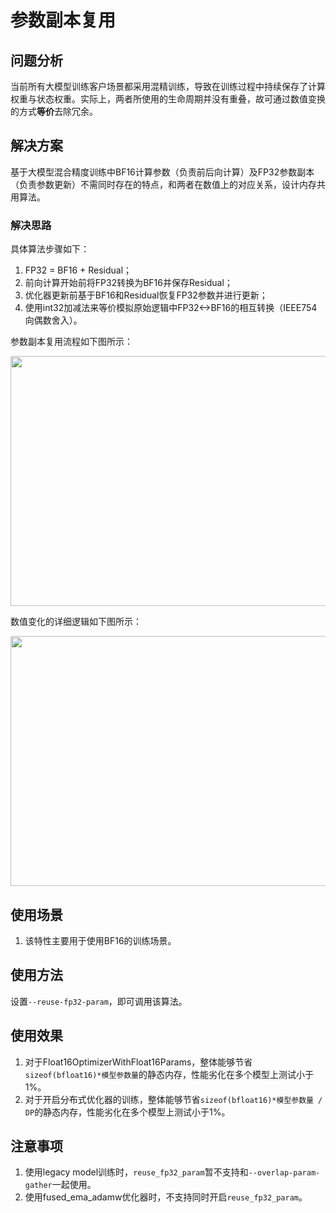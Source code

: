 # 参数副本复用

## 问题分析

当前所有大模型训练客户场景都采用混精训练，导致在训练过程中持续保存了计算权重与状态权重。实际上，两者所使用的生命周期并没有重叠，故可通过数值变换的方式**等价**去除冗余。


## 解决方案

基于大模型混合精度训练中BF16计算参数（负责前后向计算）及FP32参数副本（负责参数更新）不需同时存在的特点，和两者在数值上的对应关系，设计内存共用算法。



### 解决思路

具体算法步骤如下：
1. FP32 = BF16 + Residual；
2. 前向计算开始前将FP32转换为BF16并保存Residual；
3. 优化器更新前基于BF16和Residual恢复FP32参数并进行更新；
4. 使用int32加减法来等价模拟原始逻辑中FP32<->BF16的相互转换（IEEE754向偶数舍入）。



参数副本复用流程如下图所示：
<p align="center"> <img src="https://gitee.com/ascend/MindSpeed/raw/master/sources/images/reuse_fp32_param_a.png" height="400px" width="600px"></p>

数值变化的详细逻辑如下图所示：
<p align="center"> <img src="https://gitee.com/ascend/MindSpeed/raw/master/sources/images/reuse_fp32_param_b.png" height="400px" width="750px"></p>

## 使用场景

1. 该特性主要用于使用BF16的训练场景。

## 使用方法

设置`--reuse-fp32-param`，即可调用该算法。

## 使用效果

1. 对于Float16OptimizerWithFloat16Params，整体能够节省`sizeof(bfloat16)*模型参数量`的静态内存，性能劣化在多个模型上测试小于1%。
2. 对于开启分布式优化器的训练，整体能够节省`sizeof(bfloat16)*模型参数量 / DP`的静态内存，性能劣化在多个模型上测试小于1%。

## 注意事项

1. 使用legacy model训练时，`reuse_fp32_param`暂不支持和`--overlap-param-gather`一起使用。
2. 使用fused_ema_adamw优化器时，不支持同时开启`reuse_fp32_param`。
